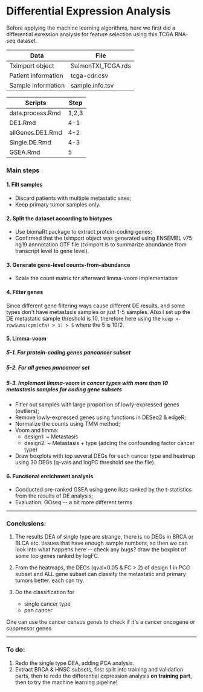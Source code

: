 # Differential Expression Analysis

Before applying the machine learning algorithms, here we first did a differential exression analysis for feature selection using this TCGA RNA-seq dataset.

|Data               | File             |
|-------------------|------------------|
|Tximport object    |SalmonTXI_TCGA.rds|
|Patient information| tcga-cdr.csv     |
|Sample information | sample.info.tsv  |

| Scripts         |Step |
|-----------------|-----|
|data.process.Rmd |1,2,3|
|DE1.Rmd          |4-1  |
|allGenes.DE1.Rmd |4-2  |
|Single.DE.Rmd    |4-3  |
|GSEA.Rmd         |5    |


### Main steps

#### 1. Filt samples
- Discard patients with multiple metastatic sites;
- Keep primary tumor samples only.
 
#### 2. Split the dataset according to biotypes
- Use biomaRt package to extract protein-coding genes;
- Confirmed that the tximport object was generated using ENSEMBL v75 hg19 annnotation GTF file (tximport is to summarize abundance from transcript level to gene level).
 
#### 3. Generate gene-level counts-from-abundance
- Scale the count matrix for afterward limma-voom implementation

#### 4. Filter genes
Since different gene filtering ways cause different DE results, and some types don't have metastasis samples or just 1-5 samples. Also I set up the DE metastatic sample threshold is 10, therefore here using the `keep <- rowSums(cpm(cfa) > 1) > 5` where the 5 is 10/2.

#### 5. Limma-voom 
##### 5-1. For protein-coding genes pancancer subset
##### 5-2. For all genes pancancer set
##### 5-3. Implement limma-voom in cancer types with more than 10 metastasis samples for coding gene subsets
- Fitler out samples with large proportion of lowly-expressed genes (outliers);
- Remove lowly-expressed genes using functions in DESeq2 & edgeR;
- Normalize the counts using TMM method;
- Voom and limma:
  - design1: ~ Metastasis
  - design2: ~ Metastasis + type (adding the confounding factor cancer type)
- Draw boxplots with top several DEGs for each cancer type and heatmap using 30 DEGs (q-vals and logFC threshold see the file).

#### 6. Functional enrichment analysis
 - Conducted pre-ranked GSEA using gene lists ranked by the t-statistics from the results of DE analysis;
 - Evaluation: GOseq -- a bit more different terms

---
### Conclusions:

1. The results DEA of single type are strange, there is no DEGs in BRCA or BLCA etc. tissues that have enough sample numbers, so then we can look into what happens here -- check any bugs? draw the boxplot of some top genes ranked by logFC.

2. From the heatmaps, the DEGs (qval<0.05 & FC > 2) of design 1 in PCG subset and ALL gene subset can classify the metastatic and primary tumors better. each can try.

3. Do the classification for 
   - single cancer type 
   - pan cancer

One can use the cancer census genes to check if it's a cancer oncogene or suppressor genes

---
### To do:

1. Redo the single type DEA, adding PCA analysis.
2. Extract BRCA & HNSC subsets, first spilt into training and validation parts, then to redo the differential expression analysis **on training part**, then to try the machine learning pipeline!


